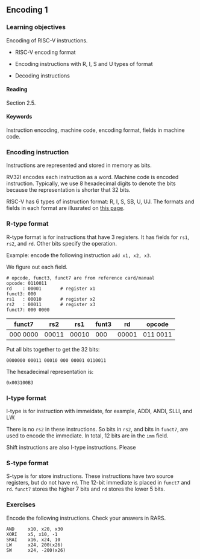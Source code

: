 ## Encoding 1

### Learning objectives

Encoding of RISC-V instructions.

* RISC-V encoding format

* Encoding instructions with R, I, S and U types of format

* Decoding instructions

#### Reading

Section 2.5.

#### Keywords

Instruction encoding, machine code, encoding format, fields in machine code.

### Encoding instruction

Instructions are represented and stored in memory as bits.

RV32I encodes each instruction as a word. Machine code is encoded instruction.
Typically, we use 8 hexadecimal digits to denote the bits because the
representation is shorter that 32 bits.

RISC-V has 6 types of instruction format: R, I, S, SB, U, UJ.  The formats and
fields in each format are illusrated on [this page](../risc-v/rv-encoding.md).

### R-type format

R-type format is for instructions that have 3 registers. 
It has fields for `rs1`, `rs2`, and `rd`. Other bits 
specify the operation. 

Example: encode the following instruction `add x1, x2, x3`.

We figure out each field.

```
# opcode, funct3, funct7 are from reference card/manual
opcode:	0110011	
rd    : 00001		# register x1
funct3: 000             
rs1   : 00010		# register x2
rs2   : 00011		# register x3
funct7:	000 0000	
```

| funct7   | rs2   | rs1   | funt3 | rd    | opcode   |
| ---------| ----- | ----- | ----- | ----- | ------   |
| 000 0000 | 00011 | 00010 | 000   | 00001 | 011 0011 | 

Put all bits together to get the 32 bits: 

    0000000 00011 00010 000 00001 0110011

The hexadecimal representation is:

    0x003100B3

### I-type format

I-type is for instruction with immeidate, for example, ADDI, 
ANDI, SLLI, and LW.

There is no `rs2` in these instructions. So bits in `rs2`, 
and bits in `funct7`, are used to encode the immediate. 
In total, 12 bits are in the `imm` field.

Shift instructions are also I-type instructions. Please 

### S-type format

S-type is for store instructions. These instructions
have two source registers, but do not have `rd`.
The 12-bit immediate is placed in `funct7` and `rd`.
`funct7` stores the higher 7 bits and `rd` stores the
lower 5 bits.

### Exercises

Encode the following instructions. Check your answers in RARS.

    AND     x10, x20, x30 
    XORI    x5, x10, -1
    SRAI    x16, x24, 10
    LW      x24, 200(x26)
    SW      x24, -200(x26)
